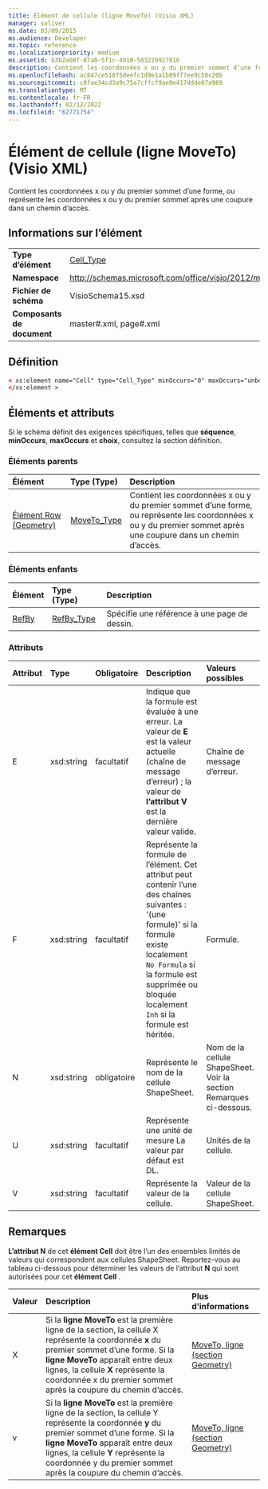 ```yaml
---
title: Élément de cellule (ligne MoveTo) (Visio XML)
manager: soliver
ms.date: 03/09/2015
ms.audience: Developer
ms.topic: reference
ms.localizationpriority: medium
ms.assetid: b3b2a08f-07a0-5f1c-4910-503229927816
description: Contient les coordonnées x ou y du premier sommet d’une forme, ou représente les coordonnées x ou y du premier sommet après une coupure dans un chemin d’accès.
ms.openlocfilehash: ac847ce51875deefc1d9e1a1b89ff7ee9c50c20b
ms.sourcegitcommit: c0fae34cd3a9c75a7cffcf9ae8e417ddde07a989
ms.translationtype: MT
ms.contentlocale: fr-FR
ms.lasthandoff: 02/12/2022
ms.locfileid: "62771754"
---
```

# <a name="cell-element-moveto-row-visio-xml"></a>Élément de cellule (ligne MoveTo) (Visio XML)

Contient les coordonnées x ou y du premier sommet d’une forme, ou représente les coordonnées x ou y du premier sommet après une coupure dans un chemin d’accès.
  
## <a name="element-information"></a>Informations sur l’élément

|||
|:-----|:-----|
|**Type d’élément** <br/> |[Cell_Type](cell_type-complextypevisio-xml.md) <br/> |
|**Namespace** <br/> |http://schemas.microsoft.com/office/visio/2012/main  <br/> |
|**Fichier de schéma** <br/> |VisioSchema15.xsd  <br/> |
|**Composants de document** <br/> |master#.xml, page#.xml  <br/> |
   
## <a name="definition"></a>Définition

```XML
< xs:element name="Cell" type="Cell_Type" minOccurs="0" maxOccurs="unbounded" >
</xs:element >
```

## <a name="elements-and-attributes"></a>Éléments et attributs

Si le schéma définit des exigences spécifiques, telles que **séquence**, **minOccurs**, **maxOccurs** et **choix**, consultez la section définition. 
  
### <a name="parent-elements"></a>Éléments parents

|**Élément**|**Type (Type)**|**Description**|
|:-----|:-----|:-----|
|[Élément Row (Geometry)](row-element-geometry-sectionvisio-xml.md) <br/> |[MoveTo_Type](moveto_type-complextypevisio-xml.md) <br/> |Contient les coordonnées x ou y du premier sommet d’une forme, ou représente les coordonnées x ou y du premier sommet après une coupure dans un chemin d’accès. |
   
### <a name="child-elements"></a>Éléments enfants

|**Élément**|**Type (Type)**|**Description**|
|:-----|:-----|:-----|
|[RefBy](refby-element-cell_type-complextypevisio-xml.md) <br/> |[RefBy_Type](refby_type-complextypevisio-xml.md) <br/> |Spécifie une référence à une page de dessin. |
   
### <a name="attributes"></a>Attributs

|**Attribut**|**Type**|**Obligatoire**|**Description**|**Valeurs possibles**|
|:-----|:-----|:-----|:-----|:-----|
|E  <br/> |xsd:string  <br/> |facultatif  <br/> |Indique que la formule est évaluée à une erreur. La valeur de **E** est la valeur actuelle (chaîne de message d’erreur) ; la valeur de **l’attribut V** est la dernière valeur valide. |Chaîne de message d’erreur. |
|F  <br/> |xsd:string  <br/> |facultatif  <br/> | Représente la formule de l’élément. Cet attribut peut contenir l’une des chaînes suivantes :  <br/>  '(une formule)' si la formule existe localement  <br/>  `No Formula` si la formule est supprimée ou bloquée localement  <br/>  `Inh` si la formule est héritée. |Formule. |
|N  <br/> |xsd:string  <br/> |obligatoire  <br/> |Représente le nom de la cellule ShapeSheet. |Nom de la cellule ShapeSheet. Voir la section Remarques ci-dessous. |
|U  <br/> |xsd:string  <br/> |facultatif  <br/> |Représente une unité de mesure La valeur par défaut est DL. |Unités de la cellule. |
|V  <br/> |xsd:string  <br/> |facultatif  <br/> |Représente la valeur de la cellule. |Valeur de la cellule ShapeSheet. |
   
## <a name="remarks"></a>Remarques

**L’attribut N** de cet **élément Cell** doit être l’un des ensembles limités de valeurs qui correspondent aux cellules ShapeSheet. Reportez-vous au tableau ci-dessous pour déterminer les valeurs de l’attribut **N** qui sont autorisées pour cet **élément Cell** . 
  
|**Valeur**|**Description**|**Plus d’informations**|
|:-----|:-----|:-----|
|X  <br/> |Si la **ligne MoveTo** est la première ligne de la section, la cellule X représente la coordonnée **x** du premier sommet d’une forme. Si la **ligne MoveTo** apparaît entre deux lignes, la cellule **X** représente la coordonnée x du premier sommet après la coupure du chemin d’accès. |[MoveTo, ligne (section Geometry)](moveto-row-geometry-section.md) <br/> |
|v  <br/> |Si la **ligne MoveTo** est la première ligne de la section, la cellule Y représente la coordonnée **y** du premier sommet d’une forme. Si la **ligne MoveTo** apparaît entre deux lignes, la cellule **Y** représente la coordonnée y du premier sommet après la coupure du chemin d’accès. |[MoveTo, ligne (section Geometry)](moveto-row-geometry-section.md) <br/> |
   

